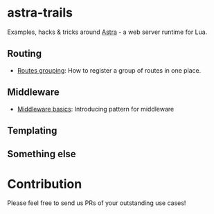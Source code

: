 # astra-trails
Examples, hacks &amp; tricks around [Astra](https://github.com/ArkForgeLabs/Astra) - a web server runtime for Lua.

## Routing
- [Routes grouping](routes-grouping): How to register a group of routes in one place.

## Middleware
- [Middleware basics](middleware-basic): Introducing pattern for middleware 

## Templating

## Something else


# Contribution
Please feel free to send us PRs of your outstanding use cases!